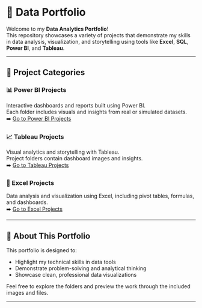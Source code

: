 # 💼 Data Portfolio

Welcome to my **Data Analytics Portfolio**!  
This repository showcases a variety of projects that demonstrate my skills in data analysis, visualization, and storytelling using tools like **Excel**, **SQL**, **Power BI**, and **Tableau**.

---

## 📁 Project Categories

### 📊 Power BI Projects
Interactive dashboards and reports built using Power BI.  
Each folder includes visuals and insights from real or simulated datasets.  
➡️ [Go to Power BI Projects](./PowerBI)

### 📈 Tableau Projects
Visual analytics and storytelling with Tableau.  
Project folders contain dashboard images and insights.  
➡️ [Go to Tableau Projects](./Tableau)

### 🧮 Excel Projects
Data analysis and visualization using Excel, including pivot tables, formulas, and dashboards.  
➡️ [Go to Excel Projects](./Excel_Project)


---

## 📌 About This Portfolio

This portfolio is designed to:
- Highlight my technical skills in data tools
- Demonstrate problem-solving and analytical thinking
- Showcase clean, professional data visualizations

Feel free to explore the folders and preview the work through the included images and files.

---

